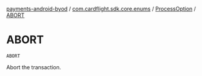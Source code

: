 [payments-android-byod](../../index.md) / [com.cardflight.sdk.core.enums](../index.md) / [ProcessOption](index.md) / [ABORT](./-a-b-o-r-t.md)

# ABORT

`ABORT`

Abort the transaction.


